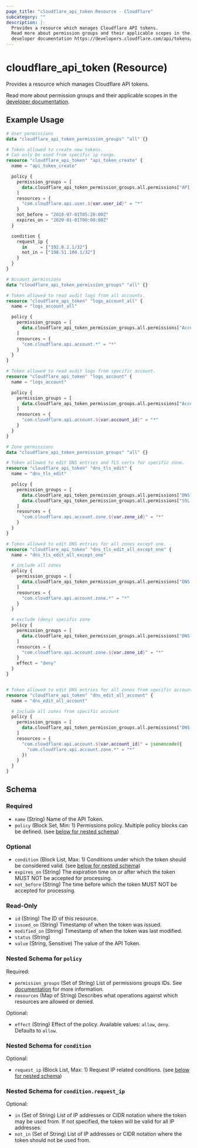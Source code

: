 ```yaml
---
page_title: "cloudflare_api_token Resource - Cloudflare"
subcategory: ""
description: |-
  Provides a resource which manages Cloudflare API tokens.
  Read more about permission groups and their applicable scopes in the
  developer documentation https://developers.cloudflare.com/api/tokens/create/permissions.
---
```


# cloudflare_api_token (Resource)

Provides a resource which manages Cloudflare API tokens.

Read more about permission groups and their applicable scopes in the
[developer documentation](https://developers.cloudflare.com/api/tokens/create/permissions).

## Example Usage

```terraform
# User permissions
data "cloudflare_api_token_permission_groups" "all" {}

# Token allowed to create new tokens.
# Can only be used from specific ip range.
resource "cloudflare_api_token" "api_token_create" {
  name = "api_token_create"

  policy {
    permission_groups = [
      data.cloudflare_api_token_permission_groups.all.permissions["API Tokens Write"],
    ]
    resources = {
      "com.cloudflare.api.user.${var.user_id}" = "*"
    }
    not_before = "2018-07-01T05:20:00Z"
    expires_on = "2020-01-01T00:00:00Z"
  }

  condition {
    request_ip {
      in     = ["192.0.2.1/32"]
      not_in = ["198.51.100.1/32"]
    }
  }
}

# Account permissions
data "cloudflare_api_token_permission_groups" "all" {}

# Token allowed to read audit logs from all accounts.
resource "cloudflare_api_token" "logs_account_all" {
  name = "logs_account_all"

  policy {
    permission_groups = [
      data.cloudflare_api_token_permission_groups.all.permissions["Access: Audit Logs Read"],
    ]
    resources = {
      "com.cloudflare.api.account.*" = "*"
    }
  }
}

# Token allowed to read audit logs from specific account.
resource "cloudflare_api_token" "logs_account" {
  name = "logs_account"

  policy {
    permission_groups = [
      data.cloudflare_api_token_permission_groups.all.permissions["Access: Audit Logs Read"],
    ]
    resources = {
      "com.cloudflare.api.account.${var.account_id}" = "*"
    }
  }
}

# Zone permissions
data "cloudflare_api_token_permission_groups" "all" {}

# Token allowed to edit DNS entries and TLS certs for specific zone.
resource "cloudflare_api_token" "dns_tls_edit" {
  name = "dns_tls_edit"

  policy {
    permission_groups = [
      data.cloudflare_api_token_permission_groups.all.permissions["DNS Write"],
      data.cloudflare_api_token_permission_groups.all.permissions["SSL and Certificates Write"],
    ]
    resources = {
      "com.cloudflare.api.account.zone.${var.zone_id}" = "*"
    }
  }
}

# Token allowed to edit DNS entries for all zones except one.
resource "cloudflare_api_token" "dns_tls_edit_all_except_one" {
  name = "dns_tls_edit_all_except_one"

  # include all zones
  policy {
    permission_groups = [
      data.cloudflare_api_token_permission_groups.all.permissions["DNS Write"],
    ]
    resources = {
      "com.cloudflare.api.account.zone.*" = "*"
    }
  }

  # exclude (deny) specific zone
  policy {
    permission_groups = [
      data.cloudflare_api_token_permission_groups.all.permissions["DNS Write"],
    ]
    resources = {
      "com.cloudflare.api.account.zone.${var.zone_id}" = "*"
    }
    effect = "deny"
  }
}


# Token allowed to edit DNS entries for all zones from specific account.
resource "cloudflare_api_token" "dns_edit_all_account" {
  name = "dns_edit_all_account"

  # include all zones from specific account
  policy {
    permission_groups = [
      data.cloudflare_api_token_permission_groups.all.permissions["DNS Write"],
    ]
    resources = {
      "com.cloudflare.api.account.${var.account_id}" = jsonencode({
        "com.cloudflare.api.account.zone.*" = "*"
      })
    }
  }
}
```
<!-- schema generated by tfplugindocs -->
## Schema

### Required

- `name` (String) Name of the API Token.
- `policy` (Block Set, Min: 1) Permissions policy. Multiple policy blocks can be defined. (see [below for nested schema](#nestedblock--policy))

### Optional

- `condition` (Block List, Max: 1) Conditions under which the token should be considered valid. (see [below for nested schema](#nestedblock--condition))
- `expires_on` (String) The expiration time on or after which the token MUST NOT be accepted for processing.
- `not_before` (String) The time before which the token MUST NOT be accepted for processing.

### Read-Only

- `id` (String) The ID of this resource.
- `issued_on` (String) Timestamp of when the token was issued.
- `modified_on` (String) Timestamp of when the token was last modified.
- `status` (String)
- `value` (String, Sensitive) The value of the API Token.

<a id="nestedblock--policy"></a>
### Nested Schema for `policy`

Required:

- `permission_groups` (Set of String) List of permissions groups IDs. See [documentation](https://developers.cloudflare.com/api/tokens/create/permissions) for more information.
- `resources` (Map of String) Describes what operations against which resources are allowed or denied.

Optional:

- `effect` (String) Effect of the policy. Available values: `allow`, `deny`. Defaults to `allow`.


<a id="nestedblock--condition"></a>
### Nested Schema for `condition`

Optional:

- `request_ip` (Block List, Max: 1) Request IP related conditions. (see [below for nested schema](#nestedblock--condition--request_ip))

<a id="nestedblock--condition--request_ip"></a>
### Nested Schema for `condition.request_ip`

Optional:

- `in` (Set of String) List of IP addresses or CIDR notation where the token may be used from. If not specified, the token will be valid for all IP addresses.
- `not_in` (Set of String) List of IP addresses or CIDR notation where the token should not be used from.


